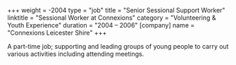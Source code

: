 +++
weight = -2004
type = "job"
title = "Senior Sessional Support Worker"
linktitle = "Sessional Worker at Connexions"
category = "Volunteering & Youth Experience"
duration = "2004 &ndash; 2006"
[company]
  name = "Connexions Leicester Shire"
+++

A part-time job; supporting and leading groups of young people to carry out various activities including attending meetings.
